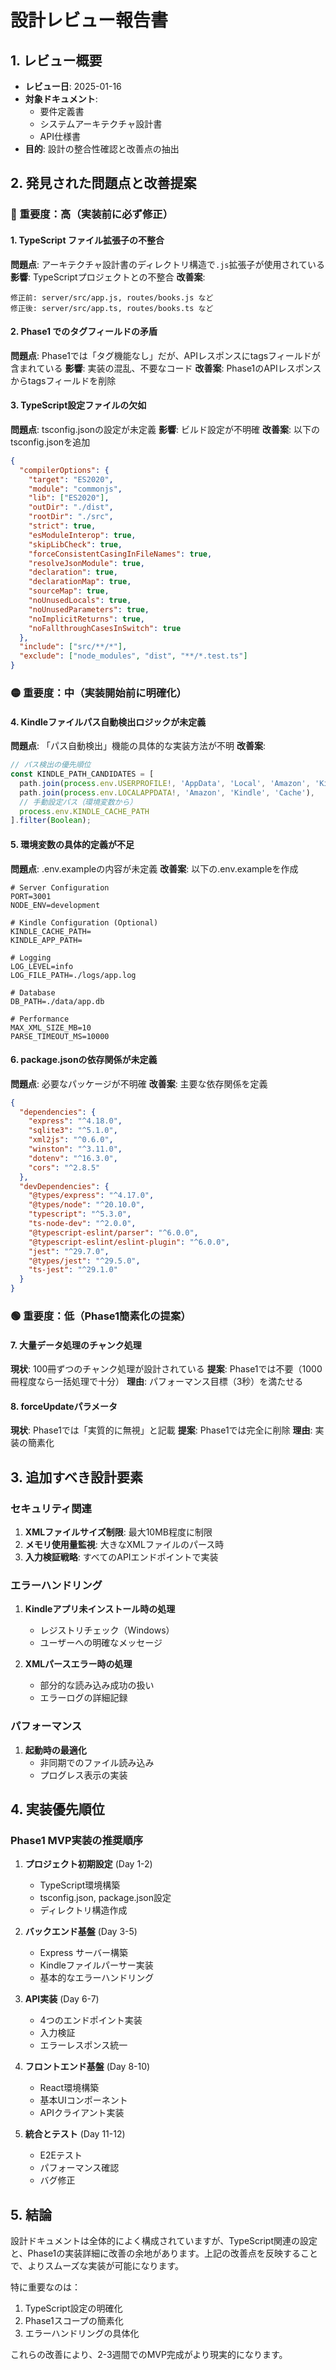 # 設計レビュー報告書

## 1. レビュー概要
- **レビュー日**: 2025-01-16
- **対象ドキュメント**:
  - 要件定義書
  - システムアーキテクチャ設計書
  - API仕様書
- **目的**: 設計の整合性確認と改善点の抽出

## 2. 発見された問題点と改善提案

### 🔴 重要度：高（実装前に必ず修正）

#### 1. TypeScript ファイル拡張子の不整合
**問題点**: アーキテクチャ設計書のディレクトリ構造で`.js`拡張子が使用されている
**影響**: TypeScriptプロジェクトとの不整合
**改善案**:
```
修正前: server/src/app.js, routes/books.js など
修正後: server/src/app.ts, routes/books.ts など
```

#### 2. Phase1 でのタグフィールドの矛盾
**問題点**: Phase1では「タグ機能なし」だが、APIレスポンスにtagsフィールドが含まれている
**影響**: 実装の混乱、不要なコード
**改善案**: Phase1のAPIレスポンスからtagsフィールドを削除

#### 3. TypeScript設定ファイルの欠如
**問題点**: tsconfig.jsonの設定が未定義
**影響**: ビルド設定が不明確
**改善案**: 以下のtsconfig.jsonを追加
```json
{
  "compilerOptions": {
    "target": "ES2020",
    "module": "commonjs",
    "lib": ["ES2020"],
    "outDir": "./dist",
    "rootDir": "./src",
    "strict": true,
    "esModuleInterop": true,
    "skipLibCheck": true,
    "forceConsistentCasingInFileNames": true,
    "resolveJsonModule": true,
    "declaration": true,
    "declarationMap": true,
    "sourceMap": true,
    "noUnusedLocals": true,
    "noUnusedParameters": true,
    "noImplicitReturns": true,
    "noFallthroughCasesInSwitch": true
  },
  "include": ["src/**/*"],
  "exclude": ["node_modules", "dist", "**/*.test.ts"]
}
```

### 🟡 重要度：中（実装開始前に明確化）

#### 4. Kindleファイルパス自動検出ロジックが未定義
**問題点**: 「パス自動検出」機能の具体的な実装方法が不明
**改善案**:
```typescript
// パス検出の優先順位
const KINDLE_PATH_CANDIDATES = [
  path.join(process.env.USERPROFILE!, 'AppData', 'Local', 'Amazon', 'Kindle', 'Cache'),
  path.join(process.env.LOCALAPPDATA!, 'Amazon', 'Kindle', 'Cache'),
  // 手動設定パス（環境変数から）
  process.env.KINDLE_CACHE_PATH
].filter(Boolean);
```

#### 5. 環境変数の具体的定義が不足
**問題点**: .env.exampleの内容が未定義
**改善案**: 以下の.env.exampleを作成
```env
# Server Configuration
PORT=3001
NODE_ENV=development

# Kindle Configuration (Optional)
KINDLE_CACHE_PATH=
KINDLE_APP_PATH=

# Logging
LOG_LEVEL=info
LOG_FILE_PATH=./logs/app.log

# Database
DB_PATH=./data/app.db

# Performance
MAX_XML_SIZE_MB=10
PARSE_TIMEOUT_MS=10000
```

#### 6. package.jsonの依存関係が未定義
**問題点**: 必要なパッケージが不明確
**改善案**: 主要な依存関係を定義
```json
{
  "dependencies": {
    "express": "^4.18.0",
    "sqlite3": "^5.1.0",
    "xml2js": "^0.6.0",
    "winston": "^3.11.0",
    "dotenv": "^16.3.0",
    "cors": "^2.8.5"
  },
  "devDependencies": {
    "@types/express": "^4.17.0",
    "@types/node": "^20.10.0",
    "typescript": "^5.3.0",
    "ts-node-dev": "^2.0.0",
    "@typescript-eslint/parser": "^6.0.0",
    "@typescript-eslint/eslint-plugin": "^6.0.0",
    "jest": "^29.7.0",
    "@types/jest": "^29.5.0",
    "ts-jest": "^29.1.0"
  }
}
```

### 🟢 重要度：低（Phase1簡素化の提案）

#### 7. 大量データ処理のチャンク処理
**現状**: 100冊ずつのチャンク処理が設計されている
**提案**: Phase1では不要（1000冊程度なら一括処理で十分）
**理由**: パフォーマンス目標（3秒）を満たせる

#### 8. forceUpdateパラメータ
**現状**: Phase1では「実質的に無視」と記載
**提案**: Phase1では完全に削除
**理由**: 実装の簡素化

## 3. 追加すべき設計要素

### セキュリティ関連
1. **XMLファイルサイズ制限**: 最大10MB程度に制限
2. **メモリ使用量監視**: 大きなXMLファイルのパース時
3. **入力検証戦略**: すべてのAPIエンドポイントで実装

### エラーハンドリング
1. **Kindleアプリ未インストール時の処理**
   - レジストリチェック（Windows）
   - ユーザーへの明確なメッセージ

2. **XMLパースエラー時の処理**
   - 部分的な読み込み成功の扱い
   - エラーログの詳細記録

### パフォーマンス
1. **起動時の最適化**
   - 非同期でのファイル読み込み
   - プログレス表示の実装

## 4. 実装優先順位

### Phase1 MVP実装の推奨順序

1. **プロジェクト初期設定** (Day 1-2)
   - TypeScript環境構築
   - tsconfig.json, package.json設定
   - ディレクトリ構造作成

2. **バックエンド基盤** (Day 3-5)
   - Express サーバー構築
   - Kindleファイルパーサー実装
   - 基本的なエラーハンドリング

3. **API実装** (Day 6-7)
   - 4つのエンドポイント実装
   - 入力検証
   - エラーレスポンス統一

4. **フロントエンド基盤** (Day 8-10)
   - React環境構築
   - 基本UIコンポーネント
   - APIクライアント実装

5. **統合とテスト** (Day 11-12)
   - E2Eテスト
   - パフォーマンス確認
   - バグ修正

## 5. 結論

設計ドキュメントは全体的によく構成されていますが、TypeScript関連の設定と、Phase1の実装詳細に改善の余地があります。上記の改善点を反映することで、よりスムーズな実装が可能になります。

特に重要なのは：
1. TypeScript設定の明確化
2. Phase1スコープの簡素化
3. エラーハンドリングの具体化

これらの改善により、2-3週間でのMVP完成がより現実的になります。